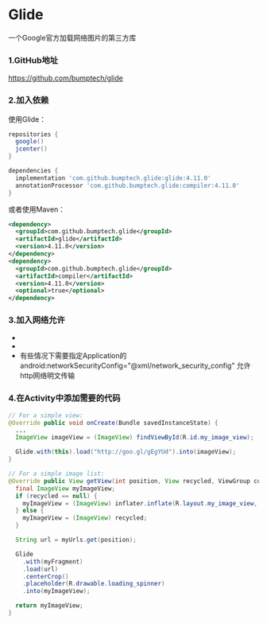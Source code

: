 # Glide

一个Google官方加载网络图片的第三方库

### 1.GitHub地址

https://github.com/bumptech/glide

### 2.加入依赖

使用Glide：

```groovy
repositories {
  google()
  jcenter()
}

dependencies {
  implementation 'com.github.bumptech.glide:glide:4.11.0'
  annotationProcessor 'com.github.bumptech.glide:compiler:4.11.0'
}
```

或者使用Maven：

```xml
<dependency>
  <groupId>com.github.bumptech.glide</groupId>
  <artifactId>glide</artifactId>
  <version>4.11.0</version>
</dependency>
<dependency>
  <groupId>com.github.bumptech.glide</groupId>
  <artifactId>compiler</artifactId>
  <version>4.11.0</version>
  <optional>true</optional>
</dependency>
```

### 3.加入网络允许

- <uses-permission android:name="android.permission.READ_EXTERNAL_STORAGE" />
- <uses-permission android:name="android.permission.INTERNET" />
- 有些情况下需要指定Application的 android:networkSecurityConfig="@xml/network_security_config" 允许http网络明文传输

### 4.在Activity中添加需要的代码

```java
// For a simple view:
@Override public void onCreate(Bundle savedInstanceState) {
  ...
  ImageView imageView = (ImageView) findViewById(R.id.my_image_view);

  Glide.with(this).load("http://goo.gl/gEgYUd").into(imageView);
}

// For a simple image list:
@Override public View getView(int position, View recycled, ViewGroup container) {
  final ImageView myImageView;
  if (recycled == null) {
    myImageView = (ImageView) inflater.inflate(R.layout.my_image_view, container, false);
  } else {
    myImageView = (ImageView) recycled;
  }

  String url = myUrls.get(position);

  Glide
    .with(myFragment)
    .load(url)
    .centerCrop()
    .placeholder(R.drawable.loading_spinner)
    .into(myImageView);

  return myImageView;
}
```